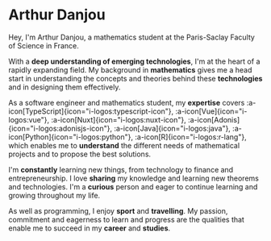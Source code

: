 # Arthur Danjou

Hey, I'm Arthur Danjou, a mathematics student at the Paris-Saclay Faculty of Science in France.

With a **deep understanding of emerging technologies**, I'm at the heart of a rapidly expanding field. My background in **mathematics** gives me a head start in understanding the concepts and theories behind these **technologies** and in designing them effectively.

As a software engineer and mathematics student, my **expertise** covers
:a-icon[TypeScript]{icon="i-logos:typescript-icon"},
:a-icon[Vue]{icon="i-logos:vue"},
:a-icon[Nuxt]{icon="i-logos:nuxt-icon"},
:a-icon[Adonis]{icon="i-logos:adonisjs-icon"},
:a-icon[Java]{icon="i-logos:java"},
:a-icon[Python]{icon="i-logos:python"},
:a-icon[R]{icon="i-logos:r-lang"}, which enables me to **understand** the different needs of mathematical projects and to propose the best solutions.

I'm **constantly** learning new things, from technology to finance and entrepreneurship. I love **sharing** my knowledge and learning new theorems and technologies. I'm a **curious** person and eager to continue learning and growing throughout my life.

As well as programming, I enjoy **sport** and **travelling**. My passion, commitment and eagerness to learn and progress are the qualities that enable me to succeed in my **career** and **studies**.
